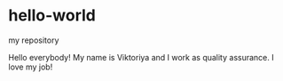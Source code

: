 # hello-world
my repository


Hello everybody!
My name is Viktoriya and I work as quality assurance.
I love my job!
